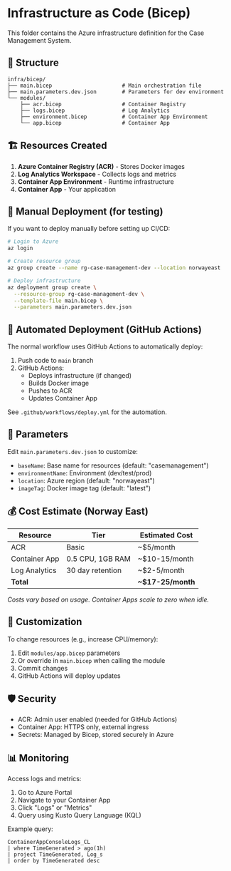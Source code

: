 # Infrastructure as Code (Bicep)

This folder contains the Azure infrastructure definition for the Case Management System.

## 📁 Structure

```
infra/bicep/
├── main.bicep                      # Main orchestration file
├── main.parameters.dev.json        # Parameters for dev environment
└── modules/
    ├── acr.bicep                   # Container Registry
    ├── logs.bicep                  # Log Analytics
    ├── environment.bicep           # Container App Environment
    └── app.bicep                   # Container App
```

## 🏗️ Resources Created

1. **Azure Container Registry (ACR)** - Stores Docker images
2. **Log Analytics Workspace** - Collects logs and metrics
3. **Container App Environment** - Runtime infrastructure
4. **Container App** - Your application

## 🚀 Manual Deployment (for testing)

If you want to deploy manually before setting up CI/CD:

```bash
# Login to Azure
az login

# Create resource group
az group create --name rg-case-management-dev --location norwayeast

# Deploy infrastructure
az deployment group create \
  --resource-group rg-case-management-dev \
  --template-file main.bicep \
  --parameters main.parameters.dev.json
```

## 🤖 Automated Deployment (GitHub Actions)

The normal workflow uses GitHub Actions to automatically deploy:

1. Push code to `main` branch
2. GitHub Actions:
   - Deploys infrastructure (if changed)
   - Builds Docker image
   - Pushes to ACR
   - Updates Container App

See `.github/workflows/deploy.yml` for the automation.

## 📝 Parameters

Edit `main.parameters.dev.json` to customize:

- `baseName`: Base name for resources (default: "casemanagement")
- `environmentName`: Environment (dev/test/prod)
- `location`: Azure region (default: "norwayeast")
- `imageTag`: Docker image tag (default: "latest")

## 💰 Cost Estimate (Norway East)

| Resource | Tier | Estimated Cost |
|----------|------|----------------|
| ACR | Basic | ~$5/month |
| Container App | 0.5 CPU, 1GB RAM | ~$10-15/month |
| Log Analytics | 30 day retention | ~$2-5/month |
| **Total** | | **~$17-25/month** |

*Costs vary based on usage. Container Apps scale to zero when idle.*

## 🔧 Customization

To change resources (e.g., increase CPU/memory):

1. Edit `modules/app.bicep` parameters
2. Or override in `main.bicep` when calling the module
3. Commit changes
4. GitHub Actions will deploy updates

## 🛡️ Security

- ACR: Admin user enabled (needed for GitHub Actions)
- Container App: HTTPS only, external ingress
- Secrets: Managed by Bicep, stored securely in Azure

## 📊 Monitoring

Access logs and metrics:
1. Go to Azure Portal
2. Navigate to your Container App
3. Click "Logs" or "Metrics"
4. Query using Kusto Query Language (KQL)

Example query:
```kql
ContainerAppConsoleLogs_CL
| where TimeGenerated > ago(1h)
| project TimeGenerated, Log_s
| order by TimeGenerated desc
```
